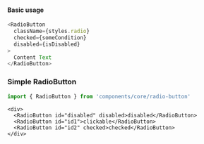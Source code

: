#### Basic usage

```javascript
<RadioButton
  className={styles.radio}
  checked={someCondition}
  disabled={isDisabled}
>
  Content Text
</RadioButton>
```

### Simple RadioButton

```javascript
import { RadioButton } from 'components/core/radio-button'
```

```
<div>
  <RadioButton id="disabled" disabled>disabled</RadioButton>
  <RadioButton id="id1">clickable</RadioButton>
  <RadioButton id="id2" checked>checked</RadioButton>
</div>
```
